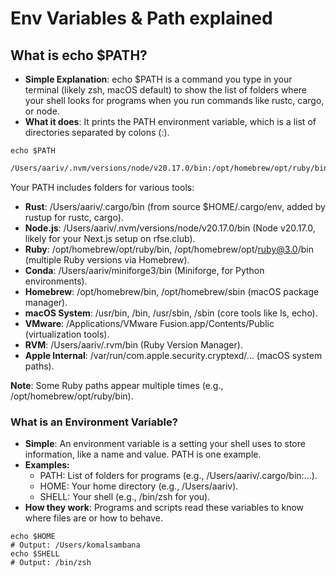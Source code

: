 # Env Variables & Path explained

## What is echo \$PATH?

* **Simple Explanation**: echo \$PATH is a command you type in your terminal (likely zsh, macOS default) to show the list of folders where your shell looks for programs when you run commands like rustc, cargo, or node.
* **What it does**: It prints the PATH environment variable, which is a list of directories separated by colons (:).

```shellscript
echo $PATH
```

```txt
/Users/aariv/.nvm/versions/node/v20.17.0/bin:/opt/homebrew/opt/ruby/bin:/opt/homebrew/opt/ruby@3.0/bin:/opt/homebrew/opt/ruby/bin:/opt/homebrew/opt/ruby/bin:/Users/aariv/miniforge3/bin:/opt/homebrew/bin:/opt/homebrew/sbin:/usr/local/bin:/System/Cryptexes/App/usr/bin:/usr/bin:/bin:/usr/sbin:/sbin:/var/run/com.apple.security.cryptexd/codex.system/bootstrap/usr/local/bin:/var/run/com.apple.security.cryptexd/codex.system/bootstrap/usr/bin:/var/run/com.apple.security.cryptexd/codex.system/bootstrap/usr/appleinternal/bin:/Library/Apple/usr/bin:/Applications/VMware Fusion.app/Contents/Public:/Users/aariv/.cargo/bin:/Users/aariv/.rvm/bin
```

Your PATH includes folders for various tools:

* **Rust**: /Users/aariv/.cargo/bin (from source \$HOME/.cargo/env, added by rustup for rustc, cargo).
* **Node.js**: /Users/aariv/.nvm/versions/node/v20.17.0/bin (Node v20.17.0, likely for your Next.js setup on rfse.club).
* **Ruby**: /opt/homebrew/opt/ruby/bin, /opt/homebrew/opt/ruby@3.0/bin (multiple Ruby versions via Homebrew).
* **Conda**: /Users/aariv/miniforge3/bin (Miniforge, for Python environments).
* **Homebrew**: /opt/homebrew/bin, /opt/homebrew/sbin (macOS package manager).
* **macOS System**: /usr/bin, /bin, /usr/sbin, /sbin (core tools like ls, echo).
* **VMware**: /Applications/VMware Fusion.app/Contents/Public (virtualization tools).
* **RVM**: /Users/aariv/.rvm/bin (Ruby Version Manager).
* **Apple Internal**: /var/run/com.apple.security.cryptexd/... (macOS system paths).

**Note**: Some Ruby paths appear multiple times (e.g., /opt/homebrew/opt/ruby/bin).

### What is an Environment Variable?

* **Simple**: An environment variable is a setting your shell uses to store information, like a name and value. PATH is one example.
* **Examples:**
  * PATH: List of folders for programs (e.g., /Users/aariv/.cargo/bin:...).
  * HOME: Your home directory (e.g., /Users/aariv).
  * SHELL: Your shell (e.g., /bin/zsh for you).
* **How they work**: Programs and scripts read these variables to know where files are or how to behave.

```shellscript
echo $HOME
# Output: /Users/komalsambana
echo $SHELL
# Output: /bin/zsh
```
